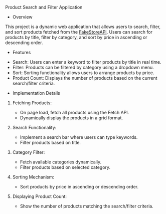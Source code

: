  Product Search and Filter Application

* Overview

This project is a dynamic web application that allows users to search, filter, and sort products fetched from the [FakeStoreAPI](https://fakestoreapi.com/products). Users can search for products by title, filter by category, and sort by price in ascending or descending order.

* Features
- Search: Users can enter a keyword to filter products by title in real time.
- Filter: Products can be filtered by category using a dropdown menu.
- Sort: Sorting functionality allows users to arrange products by price.
- Product Count: Displays the number of products based on the current search/filter criteria.


* Implementation Details

1. Fetching Products:  
   - On page load, fetch all products using the Fetch API.
   - Dynamically display the products in a grid format.

2. Search Functionality:  
   - Implement a search bar where users can type keywords.
   - Filter products based on title.

3. Category Filter:  
   - Fetch available categories dynamically.
   - Filter products based on selected category.

4. Sorting Mechanism:  
   - Sort products by price in ascending or descending order.

5. Displaying Product Count:  
   - Show the number of products matching the search/filter criteria.

